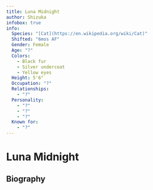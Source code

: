 ```yaml
---
title: Luna Midnight
author: Shizuka
infobox: true
info:
  Species: "[Cat](https://en.wikipedia.org/wiki/Cat)"
  Shifted: "6mos AF"
  Gender: Female
  Age: "?"
  Colors:
    - Black fur
    - Silver undercoat
    - Yellow eyes
  Height: 5'6"
  Occupation: "?"
  Relationships:
    - "?"
  Personality:
    - "?"
    - "?"
    - "?"
  Known for:
    - "?"
---
```


# Luna Midnight

<!--toc-->

## Biography
